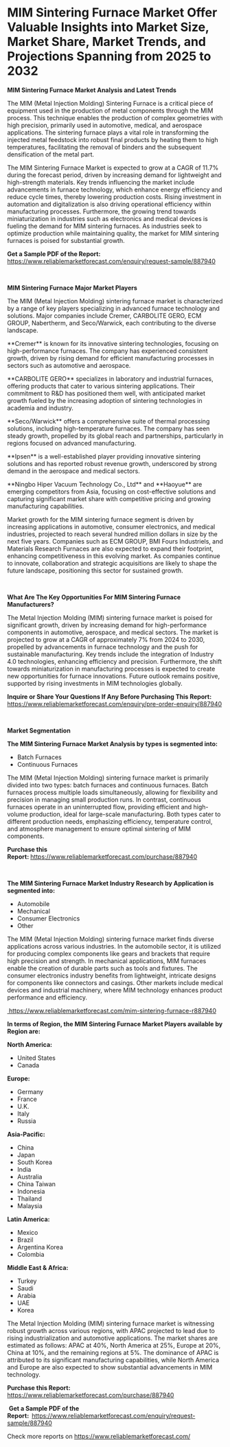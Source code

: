 <p><h1>MIM Sintering Furnace Market Offer Valuable Insights into Market Size, Market Share, Market Trends, and Projections Spanning from 2025 to 2032</h1></p><p><strong>MIM Sintering Furnace Market Analysis and Latest Trends</strong></p>
<p><p>The MIM (Metal Injection Molding) Sintering Furnace is a critical piece of equipment used in the production of metal components through the MIM process. This technique enables the production of complex geometries with high precision, primarily used in automotive, medical, and aerospace applications. The sintering furnace plays a vital role in transforming the injected metal feedstock into robust final products by heating them to high temperatures, facilitating the removal of binders and the subsequent densification of the metal part.</p><p>The MIM Sintering Furnace Market is expected to grow at a CAGR of 11.7% during the forecast period, driven by increasing demand for lightweight and high-strength materials. Key trends influencing the market include advancements in furnace technology, which enhance energy efficiency and reduce cycle times, thereby lowering production costs. Rising investment in automation and digitalization is also driving operational efficiency within manufacturing processes. Furthermore, the growing trend towards miniaturization in industries such as electronics and medical devices is fueling the demand for MIM sintering furnaces. As industries seek to optimize production while maintaining quality, the market for MIM sintering furnaces is poised for substantial growth.</p></p>
<p><strong>Get a Sample PDF of the Report:&nbsp;</strong> <a href="https://www.reliablemarketforecast.com/enquiry/request-sample/887940?utm_campaign=2439&utm_medium=2&utm_source=Github&utm_content=ia&utm_term=09042025&utm_id=mim-sintering-furnace">https://www.reliablemarketforecast.com/enquiry/request-sample/887940</a></p>
<p>&nbsp;</p>
<p><strong>MIM Sintering Furnace Major Market Players</strong></p>
<p><p>The MIM (Metal Injection Molding) sintering furnace market is characterized by a range of key players specializing in advanced furnace technology and solutions. Major companies include Cremer, CARBOLITE GERO, ECM GROUP, Nabertherm, and Seco/Warwick, each contributing to the diverse landscape.</p><p>**Cremer** is known for its innovative sintering technologies, focusing on high-performance furnaces. The company has experienced consistent growth, driven by rising demand for efficient manufacturing processes in sectors such as automotive and aerospace.</p><p>**CARBOLITE GERO** specializes in laboratory and industrial furnaces, offering products that cater to various sintering applications. Their commitment to R&D has positioned them well, with anticipated market growth fueled by the increasing adoption of sintering technologies in academia and industry.</p><p>**Seco/Warwick** offers a comprehensive suite of thermal processing solutions, including high-temperature furnaces. The company has seen steady growth, propelled by its global reach and partnerships, particularly in regions focused on advanced manufacturing.</p><p>**Ipsen** is a well-established player providing innovative sintering solutions and has reported robust revenue growth, underscored by strong demand in the aerospace and medical sectors.</p><p>**Ningbo Hiper Vacuum Technology Co., Ltd** and **Haoyue** are emerging competitors from Asia, focusing on cost-effective solutions and capturing significant market share with competitive pricing and growing manufacturing capabilities.</p><p>Market growth for the MIM sintering furnace segment is driven by increasing applications in automotive, consumer electronics, and medical industries, projected to reach several hundred million dollars in size by the next five years. Companies such as ECM GROUP, BMI Fours Industriels, and Materials Research Furnaces are also expected to expand their footprint, enhancing competitiveness in this evolving market. As companies continue to innovate, collaboration and strategic acquisitions are likely to shape the future landscape, positioning this sector for sustained growth.</p></p>
<p>&nbsp;</p>
<p><strong>What Are The Key Opportunities For MIM Sintering Furnace Manufacturers?</strong></p>
<p><p>The Metal Injection Molding (MIM) sintering furnace market is poised for significant growth, driven by increasing demand for high-performance components in automotive, aerospace, and medical sectors. The market is projected to grow at a CAGR of approximately 7% from 2024 to 2030, propelled by advancements in furnace technology and the push for sustainable manufacturing. Key trends include the integration of Industry 4.0 technologies, enhancing efficiency and precision. Furthermore, the shift towards miniaturization in manufacturing processes is expected to create new opportunities for furnace innovations. Future outlook remains positive, supported by rising investments in MIM technologies globally.</p></p>
<p><strong>Inquire or Share Your Questions If Any Before Purchasing This Report:</strong> <a href="https://www.reliablemarketforecast.com/enquiry/pre-order-enquiry/887940?utm_campaign=2439&utm_medium=2&utm_source=Github&utm_content=ia&utm_term=09042025&utm_id=mim-sintering-furnace">https://www.reliablemarketforecast.com/enquiry/pre-order-enquiry/887940</a></p>
<p>&nbsp;</p>
<p><strong>Market Segmentation</strong></p>
<p><strong>The MIM Sintering Furnace Market Analysis by types is segmented into:</strong></p>
<p><ul><li>Batch Furnaces</li><li>Continuous Furnaces</li></ul></p>
<p><p>The MIM (Metal Injection Molding) sintering furnace market is primarily divided into two types: batch furnaces and continuous furnaces. Batch furnaces process multiple loads simultaneously, allowing for flexibility and precision in managing small production runs. In contrast, continuous furnaces operate in an uninterrupted flow, providing efficient and high-volume production, ideal for large-scale manufacturing. Both types cater to different production needs, emphasizing efficiency, temperature control, and atmosphere management to ensure optimal sintering of MIM components.</p></p>
<p><strong>Purchase this Report:&nbsp;</strong><a href="https://www.reliablemarketforecast.com/purchase/887940?utm_campaign=2439&utm_medium=2&utm_source=Github&utm_content=ia&utm_term=09042025&utm_id=mim-sintering-furnace">https://www.reliablemarketforecast.com/purchase/887940</a></p>
<p>&nbsp;</p>
<p><strong>The MIM Sintering Furnace Market Industry Research by Application is segmented into:</strong></p>
<p><ul><li>Automobile</li><li>Mechanical</li><li>Consumer Electronics</li><li>Other</li></ul></p>
<p><p>The MIM (Metal Injection Molding) sintering furnace market finds diverse applications across various industries. In the automobile sector, it is utilized for producing complex components like gears and brackets that require high precision and strength. In mechanical applications, MIM furnaces enable the creation of durable parts such as tools and fixtures. The consumer electronics industry benefits from lightweight, intricate designs for components like connectors and casings. Other markets include medical devices and industrial machinery, where MIM technology enhances product performance and efficiency.</p></p>
<p><a href="https://www.reliablemarketforecast.com/mim-sintering-furnace-r887940?utm_campaign=2439&utm_medium=2&utm_source=Github&utm_content=ia&utm_term=09042025&utm_id=mim-sintering-furnace">&nbsp;https://www.reliablemarketforecast.com/mim-sintering-furnace-r887940</a></p>
<p><strong>In terms of Region, the MIM Sintering Furnace Market Players available by Region are:</strong></p>
<p>
    <p> <strong> North America: </strong>
        <ul>
            <li>United States</li>
            <li>Canada</li>
        </ul>
        </p> 
    <p> <strong> Europe: </strong>
        <ul>
            <li>Germany</li>
            <li>France</li>
            <li>U.K.</li>
            <li>Italy</li>
            <li>Russia</li>
        </ul>
        </p> 
    <p> <strong> Asia-Pacific: </strong>
        <ul>
            <li>China</li>
            <li>Japan</li>
            <li>South Korea</li>
            <li>India</li>
            <li>Australia</li>
            <li>China Taiwan</li>
            <li>Indonesia</li>
            <li>Thailand</li>
            <li>Malaysia</li>
        </ul>
        </p> 
    <p> <strong> Latin America: </strong>
        <ul>
            <li>Mexico</li>
            <li>Brazil</li>
            <li>Argentina Korea</li>
            <li>Colombia</li>
        </ul>
        </p> 
    <p> <strong> Middle East & Africa: </strong>
        <ul>
            <li>Turkey</li>
            <li>Saudi</li>
            <li>Arabia</li>
            <li>UAE</li>
            <li>Korea</li>
        </ul>
    </p>
    </p>
<p><p>The Metal Injection Molding (MIM) sintering furnace market is witnessing robust growth across various regions, with APAC projected to lead due to rising industrialization and automotive applications. The market shares are estimated as follows: APAC at 40%, North America at 25%, Europe at 20%, China at 10%, and the remaining regions at 5%. The dominance of APAC is attributed to its significant manufacturing capabilities, while North America and Europe are also expected to show substantial advancements in MIM technology.</p></p>
<p><strong>Purchase this Report: </strong><a href="https://www.reliablemarketforecast.com/purchase/887940?utm_campaign=2439&utm_medium=2&utm_source=Github&utm_content=ia&utm_term=09042025&utm_id=mim-sintering-furnace">https://www.reliablemarketforecast.com/purchase/887940</a></p>
<p>&nbsp;<strong>Get a Sample PDF of the Report:&nbsp;&nbsp;</strong><a href="https://www.reliablemarketforecast.com/enquiry/request-sample/887940?utm_campaign=2439&utm_medium=2&utm_source=Github&utm_content=ia&utm_term=09042025&utm_id=mim-sintering-furnace">https://www.reliablemarketforecast.com/enquiry/request-sample/887940</a></p>
<p><strong></strong></p>
<p>Check more reports on <a href="https://www.reliablemarketforecast.com/?utm_campaign=2439&utm_medium=2&utm_source=Github&utm_content=ia&utm_term=09042025&utm_id=mim-sintering-furnace">https://www.reliablemarketforecast.com/</a></p>